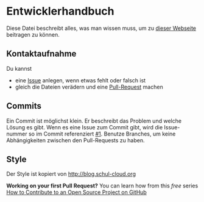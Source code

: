 Entwicklerhandbuch
==================

Diese Datei beschreibt alles, was man wissen muss, um zu [dieser Webseite][site] beitragen zu können.

Kontaktaufnahme
---------------

Du kannst

- eine [Issue][new-issue] anlegen, wenn etwas fehlt oder falsch ist
- gleich die Dateien verädern und eine [Pull-Request][new-pr] machen

Commits
-------

Ein Commit ist möglichst klein.
Er beschreibt das Problem und welche Lösung es gibt.
Wenn es eine Issue zum Commit gibt, wird die Issue-nummer so im Commit referenziert [#1](https://github.com/schul-cloud/schul-cloud.github.io/issues/1).
Benutze Branches, um keine Abhängigkeiten zwischen den Pull-Requests zu haben.

Style
-----

Der Style ist kopiert von http://blog.schul-cloud.org

[site]: https://schul-cloud.github.io
[new-issue]: https://github.com/schul-cloud/schul-cloud.github.io/issues/new
[new-pr]: https://github.com/schul-cloud/schul-cloud.github.io/compare

**Working on your first Pull Request?** You can learn how from this *free* series [How to Contribute to an Open Source Project on GitHub](https://egghead.io/series/how-to-contribute-to-an-open-source-project-on-github)
